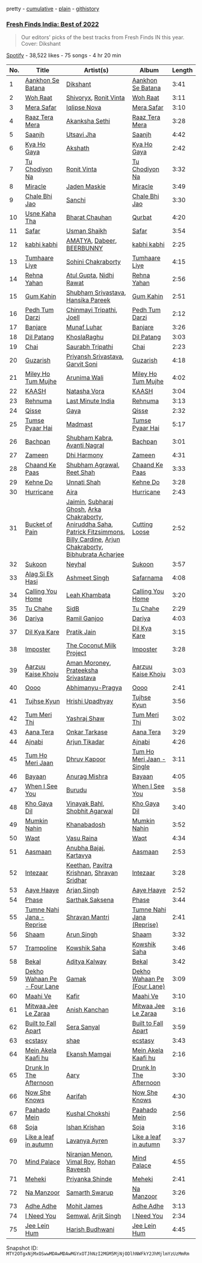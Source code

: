 pretty - [cumulative](/playlists/cumulative/37i9dQZF1DXaRf94BiB7fV.md) - [plain](/playlists/plain/37i9dQZF1DXaRf94BiB7fV) - [githistory](https://github.githistory.xyz/mackorone/spotify-playlist-archive/blob/main/playlists/plain/37i9dQZF1DXaRf94BiB7fV)

### [Fresh Finds India: Best of 2022](https://open.spotify.com/playlist/37i9dQZF1DXaRf94BiB7fV)

> Our editors' picks of the best tracks from Fresh Finds IN this year\. Cover: Dikshant

[Spotify](https://open.spotify.com/user/spotify) - 38,522 likes - 75 songs - 4 hr 20 min

| No. | Title | Artist(s) | Album | Length |
|---|---|---|---|---|
| 1 | [Aankhon Se Batana](https://open.spotify.com/track/1ZiReD9pPTttQWwSoYqdyH) | [Dikshant](https://open.spotify.com/artist/0kTAB5SUakX286t6K7J3QR) | [Aankhon Se Batana](https://open.spotify.com/album/57FSK7an8LmvStMZviJ8Ws) | 3:41 |
| 2 | [Woh Raat](https://open.spotify.com/track/52lObaMpTZyYt2aACIkBmC) | [Shivoryx](https://open.spotify.com/artist/0frlLIs2UWXeTwqwH92Apo), [Ronit Vinta](https://open.spotify.com/artist/0FHOJryrpHtkKAZMKULXXn) | [Woh Raat](https://open.spotify.com/album/2AlOGPocqaVUeKlAe7pdAX) | 3:11 |
| 3 | [Mera Safar](https://open.spotify.com/track/2AB7fsbG0eZJjDGile69CQ) | [Iqlipse Nova](https://open.spotify.com/artist/5tVEtYVMATyQ6OVOetuZlk) | [Mera Safar](https://open.spotify.com/album/5MaDDfFcO8Eao37Crt324Q) | 3:10 |
| 4 | [Raaz Tera Mera](https://open.spotify.com/track/4hGHgXcTOD8BzJKMz062ZN) | [Akanksha Sethi](https://open.spotify.com/artist/70gqhziA790XfoUL5FWD16) | [Raaz Tera Mera](https://open.spotify.com/album/600DUfcwqsdjfnTK15RogK) | 3:28 |
| 5 | [Saanjh](https://open.spotify.com/track/5nrhIgDiO6TppbdLxUDqHs) | [Utsavi Jha](https://open.spotify.com/artist/51pcy004juIDA1mruOZJCX) | [Saanjh](https://open.spotify.com/album/6lzFKrN8dJifMdpDBNuOw8) | 4:42 |
| 6 | [Kya Ho Gaya](https://open.spotify.com/track/2TbfqIrC82fKnkawwMlSvK) | [Akshath](https://open.spotify.com/artist/35XjIi7RK4ckjgBrE6CcQo) | [Kya Ho Gaya](https://open.spotify.com/album/3vTWIcTP2fSZaqHgA2OkfL) | 2:42 |
| 7 | [Tu Chodiyon Na](https://open.spotify.com/track/4trQhzRfEN0z5htXvjc5zA) | [Ronit Vinta](https://open.spotify.com/artist/0FHOJryrpHtkKAZMKULXXn) | [Tu Chodiyon Na](https://open.spotify.com/album/1DdgnxCTXd5ggIFAy3TtHe) | 3:32 |
| 8 | [Miracle](https://open.spotify.com/track/5daYg1jlX2JoOgDnlK4V0m) | [Jaden Maskie](https://open.spotify.com/artist/14GDCPY8cDyxLReAEXiNt0) | [Miracle](https://open.spotify.com/album/2OPof019rnmR6xThgEF71j) | 3:49 |
| 9 | [Chale Bhi Jao](https://open.spotify.com/track/37fbtdjzCUvmoPgnkmCIO1) | [Sanchi](https://open.spotify.com/artist/6QxNIpuAHE6MqRUCHJdLt0) | [Chale Bhi Jao](https://open.spotify.com/album/6FdPMK1pnbYpAIXFPDI84f) | 3:30 |
| 10 | [Usne Kaha Tha](https://open.spotify.com/track/7EQEywBZaviBSgK4GlOJlC) | [Bharat Chauhan](https://open.spotify.com/artist/2sSTjTnRtGa3KrEjMoMaAe) | [Qurbat](https://open.spotify.com/album/1pwQRDtIQYcSreN5EBI8xU) | 4:20 |
| 11 | [Safar](https://open.spotify.com/track/69o9DthSQrg5Dy50OJ3Ly0) | [Usman Shaikh](https://open.spotify.com/artist/2YyTy4oKKkjKlRg0MKQsOl) | [Safar](https://open.spotify.com/album/7sTEKrKGCXyMFcfvZj4gFC) | 3:54 |
| 12 | [kabhi kabhi](https://open.spotify.com/track/3e8XkkOopfbyVcrDiVuM7r) | [AMATYA](https://open.spotify.com/artist/0Heah2porgesiBnVn5GUX2), [Dabeer](https://open.spotify.com/artist/1PgiYjgb3nC2Qyax12o3Fk), [BEERBUNNY](https://open.spotify.com/artist/7nadWdjgrQKyEs7dxn3CEG) | [kabhi kabhi](https://open.spotify.com/album/4oOVLFxVi0at1R4WQLGDl7) | 2:25 |
| 13 | [Tumhaare Liye](https://open.spotify.com/track/4VZ52z4L7JcvEzcWsIEc6P) | [Sohini Chakraborty](https://open.spotify.com/artist/2uPj3lgvxMzWQTf01KkLiQ) | [Tumhaare Liye](https://open.spotify.com/album/3GekTdWCDYf0wcsOnfPxWQ) | 4:15 |
| 14 | [Rehna Yahan](https://open.spotify.com/track/1VJL3frLxxd52d9CzkTmm5) | [Atul Gupta](https://open.spotify.com/artist/6oBR9IHSypECG3HX96270k), [Nidhi Rawat](https://open.spotify.com/artist/7cf1RowWBaDGxNU9JDinlY) | [Rehna Yahan](https://open.spotify.com/album/12YpLiUbFEp8YWwMbzOAvJ) | 2:56 |
| 15 | [Gum Kahin](https://open.spotify.com/track/5asHox5iMFgGorPBifx6CC) | [Shubham Srivastava](https://open.spotify.com/artist/2eHR6QIdUx1rIZ2y4EBcjc), [Hansika Pareek](https://open.spotify.com/artist/0RVfcqug2nB820dxIGycIW) | [Gum Kahin](https://open.spotify.com/album/6h57I8dl2U4CWttokWEakz) | 2:51 |
| 16 | [Pedh Tum Darzi](https://open.spotify.com/track/5egECSQez9LtESVAe7lsE3) | [Chinmayi Tripathi](https://open.spotify.com/artist/2SBaWEFGgEDAPXw8dLqDfi), [Joell](https://open.spotify.com/artist/68dq9WskDdoAdDfzFAkXPd) | [Pedh Tum Darzi](https://open.spotify.com/album/64URP2n0IFONpGxyJf40kt) | 2:12 |
| 17 | [Banjare](https://open.spotify.com/track/4VBKGKkG1A8MpIPoEynoBn) | [Munaf Luhar](https://open.spotify.com/artist/45kc3XakJVhfSClDWpu7iZ) | [Banjare](https://open.spotify.com/album/0YOFWE7BMRkxKqOjYQQ2BS) | 3:26 |
| 18 | [Dil Patang](https://open.spotify.com/track/1RbTj7XTHJ8K4AHjUwcR2h) | [KhoslaRaghu](https://open.spotify.com/artist/20tfEk8GA9lO1i0cZsslKS) | [Dil Patang](https://open.spotify.com/album/6IaWMrvJQLgudyIHa6r0dj) | 3:03 |
| 19 | [Chai](https://open.spotify.com/track/5mwyz9v3FkTp80xmReZ8Aj) | [Saurabh Tripathi](https://open.spotify.com/artist/2kOWriOsQOgsIeuRshJf36) | [Chai](https://open.spotify.com/album/2FYDaochbkyrnmRLLWtZNc) | 2:23 |
| 20 | [Guzarish](https://open.spotify.com/track/524ovLWFCWeMbMlMQWp5Zf) | [Priyansh Srivastava](https://open.spotify.com/artist/1mmWHJzVXCNSQBlbeAMKFU), [Garvit Soni](https://open.spotify.com/artist/4MCoxHC5rvQP0I7o63RXSH) | [Guzarish](https://open.spotify.com/album/5KH94qpVVG6IEMrkJvJmSJ) | 4:18 |
| 21 | [Miley Ho Tum Mujhe](https://open.spotify.com/track/1P0FLn4DFZxClrCogPGo38) | [Arunima Wali](https://open.spotify.com/artist/2XbJp0erWMnqGVUj3KqhKT) | [Miley Ho Tum Mujhe](https://open.spotify.com/album/68VvlFeY3nXhDk65hLWWzu) | 4:02 |
| 22 | [KAASH](https://open.spotify.com/track/0KUL4X5clsHlhxz0UnDyz9) | [Natasha Vora](https://open.spotify.com/artist/1qjSr8vKYqndKup3D6hNrt) | [KAASH](https://open.spotify.com/album/5DNIGr6lU1327hF0j5A7zj) | 3:04 |
| 23 | [Rehnuma](https://open.spotify.com/track/4l9YKebWc0WGhcNbtJFeRe) | [Last Minute India](https://open.spotify.com/artist/6yi4BexeHDzQeuiDzXqTcg) | [Rehnuma](https://open.spotify.com/album/5ZG20aDD6ZyqeFHyDzufeO) | 3:13 |
| 24 | [Qisse](https://open.spotify.com/track/6OIhBTJqavscdACHx7rJ0R) | [Gaya](https://open.spotify.com/artist/3mP82vJNOQmr2EZNxxajl3) | [Qisse](https://open.spotify.com/album/0yrjEtCZnaSU4XwrERreSu) | 2:32 |
| 25 | [Tumse Pyaar Hai](https://open.spotify.com/track/3DVQWNRE8pYPZGEtovHjIJ) | [Madmast](https://open.spotify.com/artist/33hUZqYtLAw9aOqExpKSOY) | [Tumse Pyaar Hai](https://open.spotify.com/album/2Zanv0MTkL3qlfC6ZecG9Y) | 5:17 |
| 26 | [Bachpan](https://open.spotify.com/track/2UcP8r8o1cNvkhAWK8NVZH) | [Shubham Kabra](https://open.spotify.com/artist/2gxw2IBkHbDFpzqLqx3AQy), [Avanti Nagral](https://open.spotify.com/artist/2Wwa2Sov84hVY7Hxfqu71Y) | [Bachpan](https://open.spotify.com/album/6uJUNfkdx2joU3YCYvYA1H) | 3:01 |
| 27 | [Zameen](https://open.spotify.com/track/2VmExCXsbi79GKd2lNssA5) | [Dhi Harmony](https://open.spotify.com/artist/3Thq0cpi3FinFQhr2d8EqY) | [Zameen](https://open.spotify.com/album/0PuKmpsavABFX8sq0nhfka) | 4:31 |
| 28 | [Chaand Ke Paas](https://open.spotify.com/track/1z34GEKntc94MfzRqLqba7) | [Shubham Agrawal](https://open.spotify.com/artist/0hXmRbCfPzmsKcTkYy0jev), [Reet Shah](https://open.spotify.com/artist/44LRD7T4QOeovoZ4LckqxX) | [Chaand Ke Paas](https://open.spotify.com/album/578X3v1ZgzpYzIxl3lQqro) | 3:33 |
| 29 | [Kehne Do](https://open.spotify.com/track/2hXpu8Y2I772ooXum6sNHb) | [Unnati Shah](https://open.spotify.com/artist/7k5V4wLBAPJAKgCbLNM1gP) | [Kehne Do](https://open.spotify.com/album/5BeVeaLPq6ZKyvIWSCcq61) | 3:28 |
| 30 | [Hurricane](https://open.spotify.com/track/3Wl2Wum1ilUlbf3ZIrJclB) | [Aira](https://open.spotify.com/artist/3F1naOWGoduDoKSksZNyOI) | [Hurricane](https://open.spotify.com/album/1GZEWfnH5QEckY9ocOiUAA) | 2:43 |
| 31 | [Bucket of Pain](https://open.spotify.com/track/0vUkkS75QkZc6sIdmzVVU2) | [Jaimin](https://open.spotify.com/artist/2yHl2ywtGURKuL3QeFPbRv), [Subharaj Ghosh](https://open.spotify.com/artist/5znY5jCX8yWmrCVPtt41yt), [Arka Chakraborty](https://open.spotify.com/artist/5fPPNRzVGJXXfut3gx9nsj), [Aniruddha Saha](https://open.spotify.com/artist/4rOuh8GWmsN2rjVKXDav6t), [Patrick Fitzsimmons](https://open.spotify.com/artist/4ZiLLorlFU2TnjJ9xL4FDq), [Billy Cardine](https://open.spotify.com/artist/0uRyjb5eizAkaCS8q42WTG), [Arjun Chakraborty](https://open.spotify.com/artist/5nt7xhqFyfYtZtOrnuBAlX), [Bibhubrata Acharjee](https://open.spotify.com/artist/36yoNloaHq5SuLGeTsmbd8) | [Cutting Loose](https://open.spotify.com/album/7MK8JqEaTCJ6yLNhTUggv3) | 2:52 |
| 32 | [Sukoon](https://open.spotify.com/track/1Qdw8KCUZzWA1dmVznO3GQ) | [Neyhal](https://open.spotify.com/artist/58nYUsnl5ST7wD1VY49b31) | [Sukoon](https://open.spotify.com/album/0EigOla5dnRMA89GxBAMri) | 3:57 |
| 33 | [Alag Si Ek Hasi](https://open.spotify.com/track/70EtcjcAOmKpiRycmiuBQd) | [Ashmeet Singh](https://open.spotify.com/artist/4lCE4dplVcSWt03SFKtUAb) | [Safarnama](https://open.spotify.com/album/5OIEgZu0hlYhY0cVQbz19L) | 4:08 |
| 34 | [Calling You Home](https://open.spotify.com/track/4gJPMJqdzSGWoOhY3J1j7x) | [Leah Khambata](https://open.spotify.com/artist/5p3Ebt3ZAbGzm2Bh6CyNw5) | [Calling You Home](https://open.spotify.com/album/3FAEwieACgjelkR2L727wu) | 3:20 |
| 35 | [Tu Chahe](https://open.spotify.com/track/3xLhkRS8LZoWMDs6n3LDhe) | [SidB](https://open.spotify.com/artist/1y6bxUL1fVTzt3YSVBf0FG) | [Tu Chahe](https://open.spotify.com/album/1SO03RxDtHUyrot4yjMJrp) | 2:29 |
| 36 | [Dariya](https://open.spotify.com/track/6zfFvL3ZReYVTGAjkdPsTE) | [Ramil Ganjoo](https://open.spotify.com/artist/2tQF5y205UlqIPUB4kSsDg) | [Dariya](https://open.spotify.com/album/4fGvwb1iFLRJO966eGrKQs) | 4:03 |
| 37 | [Dil Kya Kare](https://open.spotify.com/track/0t6dmEWhWChHunOngzhZl7) | [Pratik Jain](https://open.spotify.com/artist/4d70aBMkRozrHyVOTa7UYI) | [Dil Kya Kare](https://open.spotify.com/album/5QTd0jaEENaDtIJfMzqWZl) | 3:15 |
| 38 | [Imposter](https://open.spotify.com/track/5FNT87UIyz9TehAbTpAdUW) | [The Coconut Milk Project](https://open.spotify.com/artist/7ME0Ae7qHNi4yPx7362ZF2) | [Imposter](https://open.spotify.com/album/3SIczDLy4INHEsorycPJD1) | 3:28 |
| 39 | [Aarzuu Kaise Khoju](https://open.spotify.com/track/1sMssYmz4VigHQ4hk6FWAF) | [Aman Moroney](https://open.spotify.com/artist/2IEODkvsAXxCrYi308ictx), [Prateeksha Srivastava](https://open.spotify.com/artist/6Tt4bucXZfk6Vasj3fSaCT) | [Aarzuu Kaise Khoju](https://open.spotify.com/album/0Wmbr1bfKuVajzQTq1Wx53) | 3:03 |
| 40 | [Oooo](https://open.spotify.com/track/7hzc2mlb4ueqONnjJ80Lia) | [Abhimanyu\-Pragya](https://open.spotify.com/artist/1seJPM2gF3Bqhnr3T8yqPr) | [Oooo](https://open.spotify.com/album/7lXWxNBDEWAn8r3ziaMUc0) | 2:41 |
| 41 | [Tujhse Kyun](https://open.spotify.com/track/1Zr3VZ3LE1vpiVn1qeb1vv) | [Hrishi Upadhyay](https://open.spotify.com/artist/585BzSK8bK1sCDSyb0iumj) | [Tujhse Kyun](https://open.spotify.com/album/1zGP2nED5lg4VfgWpdbiCb) | 3:56 |
| 42 | [Tum Meri Thi](https://open.spotify.com/track/4PN3qVs0PdkJLQ9NhKNZs0) | [Yashraj Shaw](https://open.spotify.com/artist/4Keab6DPv2j6t42GO9vmfI) | [Tum Meri Thi](https://open.spotify.com/album/4X5y4yLH8fUoTOpVdq3uGU) | 3:02 |
| 43 | [Aana Tera](https://open.spotify.com/track/39ofWJYwWdzqXrs5appd5i) | [Onkar Tarkase](https://open.spotify.com/artist/6KoVBbN23j0ZATfu6OdWQa) | [Aana Tera](https://open.spotify.com/album/0efYbcMf5XqDP1B2WMtXAS) | 3:29 |
| 44 | [Ajnabi](https://open.spotify.com/track/3gzey6CSvu3wDZ1m29eywX) | [Arjun Tikadar](https://open.spotify.com/artist/6xVuJatFzZDvLRsU3mGAsn) | [Ajnabi](https://open.spotify.com/album/7ClXcrZcbw4kTFE5YupKIM) | 4:26 |
| 45 | [Tum Ho Meri Jaan](https://open.spotify.com/track/11zUhzzHI3v67391OHYLxZ) | [Dhruv Kapoor](https://open.spotify.com/artist/25RpK0wKK891C05JinG9ii) | [Tum Ho Meri Jaan \- Single](https://open.spotify.com/album/2a9ZIaQ32AVovWT2j6ejPN) | 3:11 |
| 46 | [Bayaan](https://open.spotify.com/track/0kxKlb7W9rI38uLV3wvpKR) | [Anurag Mishra](https://open.spotify.com/artist/3r80FQRtPJ8V5GrdDzNTWE) | [Bayaan](https://open.spotify.com/album/4huiPb234tyL63uILut8MH) | 4:05 |
| 47 | [When I See You](https://open.spotify.com/track/0m2CEpYBblmO1x7QN0Ovey) | [Burudu](https://open.spotify.com/artist/4QZSWIkpv1wNxKHV3s0OZS) | [When I See You](https://open.spotify.com/album/0Yn4ntPh8mSOoILbZ97ViO) | 3:58 |
| 48 | [Kho Gaya Dil](https://open.spotify.com/track/7cY6YGw5kG7DdtKmjRSACU) | [Vinayak Bahl](https://open.spotify.com/artist/0a3d9L4ClTZmqUQEcg4CLv), [Shobhit Agarwal](https://open.spotify.com/artist/5Qj0uLYfV3IRUzuKKDKzbC) | [Kho Gaya Dil](https://open.spotify.com/album/4XHokoR1hVhTiDTouPOiPt) | 3:40 |
| 49 | [Mumkin Nahin](https://open.spotify.com/track/5CyrICnw8h6OdoSXXFJLjD) | [Khanabadosh](https://open.spotify.com/artist/7dnbgJ1rgMrXMxORusmKuz) | [Mumkin Nahin](https://open.spotify.com/album/28i4DE2jz2pvm5v9sIHe7w) | 3:52 |
| 50 | [Waqt](https://open.spotify.com/track/4d70bpXNyxPFchPzEQU5JW) | [Vasu Raina](https://open.spotify.com/artist/5wwyvQQMsmzSUZo6FBoWJL) | [Waqt](https://open.spotify.com/album/4d0yolr12CuiiFpBYbgLIa) | 4:34 |
| 51 | [Aasmaan](https://open.spotify.com/track/7Jb6OhQmgRULY0YpOctzl7) | [Anubha Bajaj](https://open.spotify.com/artist/1jR0u53xF6iccwKAu9SD3H), [Kartavya](https://open.spotify.com/artist/0QGfRzH7VnAvdvjuQFzPqQ) | [Aasmaan](https://open.spotify.com/album/2jif0ZTgluXr8WBirx1jLj) | 2:53 |
| 52 | [Intezaar](https://open.spotify.com/track/0xPcofTjKnu2qxBoetfMDv) | [Keethan](https://open.spotify.com/artist/6pPhJfUm9223ZTDFuz3ISJ), [Pavitra Krishnan](https://open.spotify.com/artist/6MweA91gS8GfzoAOF7fjCA), [Shravan Sridhar](https://open.spotify.com/artist/0TMLPi3f3qrkHV8y7Ccvec) | [Intezaar](https://open.spotify.com/album/1sjfUYOF4tfYNlve1nJZRu) | 3:28 |
| 53 | [Aaye Haaye](https://open.spotify.com/track/02mSzwVh9vXjQ8JPyaVqvz) | [Arjan Singh](https://open.spotify.com/artist/2QhqrQvj61FNPveHltGORS) | [Aaye Haaye](https://open.spotify.com/album/1VfImHkhL9Me6RQmTqgYJ7) | 2:52 |
| 54 | [Phase](https://open.spotify.com/track/6YUTTAipgb0FdBbVXB4GkB) | [Sarthak Saksena](https://open.spotify.com/artist/3rGPKj1qScQgEsDyL8PKfu) | [Phase](https://open.spotify.com/album/5yfYDSHDo712lB9m2ek2Y1) | 3:44 |
| 55 | [Tumne Nahi Jana \- Reprise](https://open.spotify.com/track/0IQVME67rkvVsblzkCFFxr) | [Shravan Mantri](https://open.spotify.com/artist/5KI5Muz5nOdv5V3DlkBonu) | [Tumne Nahi Jana \(Reprise\)](https://open.spotify.com/album/6zAVOO0BdN3omdd7enDAv0) | 2:41 |
| 56 | [Shaam](https://open.spotify.com/track/4ktaJXIoCnhjODrOwSCPBg) | [Arun Singh](https://open.spotify.com/artist/1HOTjNgFs3C2XlQLSTG6B4) | [Shaam](https://open.spotify.com/album/6vd9RQIYymxjF1GumO0LDh) | 3:32 |
| 57 | [Trampoline](https://open.spotify.com/track/0Zs4Vare6cXm4WLvpGGpH2) | [Kowshik Saha](https://open.spotify.com/artist/1eZS9tmup5gEujYw3L9CPb) | [Kowshik Saha](https://open.spotify.com/album/4SDg6P67FrjcJdnZ5Frc7U) | 3:46 |
| 58 | [Bekal](https://open.spotify.com/track/14K54JjzB6hPczfOoekvpz) | [Aditya Kalway](https://open.spotify.com/artist/4Bv0svSVwUEjKsuFpxuJBR) | [Bekal](https://open.spotify.com/album/3a6uB1GWxknOfS5HaR96tb) | 3:42 |
| 59 | [Dekho Wahaan Pe \- Four Lane](https://open.spotify.com/track/10pzp3sppIrKAi5ak31DPU) | [Gamak](https://open.spotify.com/artist/6qMwHOGfIumxsVWPQl5sfN) | [Dekho Wahaan Pe \(Four Lane\)](https://open.spotify.com/album/3pRNNflZfxEJNWS3IISp1d) | 3:09 |
| 60 | [Maahi Ve](https://open.spotify.com/track/6JXeBwpG5aoSrxjJRki3o3) | [Kafir](https://open.spotify.com/artist/5LG0hRTNbahKbRC8EW0cPg) | [Maahi Ve](https://open.spotify.com/album/453Eg9ryoiddhnhxeUBoMe) | 3:10 |
| 61 | [Mitwaa Jee Le Zaraa](https://open.spotify.com/track/3pFiolkiuB5DOwegrBbeMO) | [Anish Kanchan](https://open.spotify.com/artist/7I555I07lz7zyJwQkxyBkh) | [Mitwaa Jee Le Zaraa](https://open.spotify.com/album/13HygA8nZiMLbzSdrAWU0O) | 3:16 |
| 62 | [Built to Fall Apart](https://open.spotify.com/track/1JnbUSdKSEuVSrQtpVHbW0) | [Sera Sanyal](https://open.spotify.com/artist/0ortRu9VeGzI3W1hrhFRM3) | [Built to Fall Apart](https://open.spotify.com/album/2VxmF9cxdv2gp1xS01lbk0) | 3:59 |
| 63 | [ecstasy](https://open.spotify.com/track/2tIpTQjjwfKvmyW6UbBq9v) | [shae](https://open.spotify.com/artist/20yaj5X7bXqTr7QY1q5VlB) | [ecstasy](https://open.spotify.com/album/1ovG3bOQvtbjNl9UC3dNcf) | 3:43 |
| 64 | [Mein Akela Kaafi hu](https://open.spotify.com/track/06cSxldQoKZOJER2asXap9) | [Ekansh Mamgai](https://open.spotify.com/artist/1oMcWeHQ2Gz1iJpSoZBX5T) | [Mein Akela Kaafi hu](https://open.spotify.com/album/41RUHbY23PMLTJyZXIgw88) | 2:16 |
| 65 | [Drunk In The Afternoon](https://open.spotify.com/track/2p2bJ743WQpqcwhnD4MXDP) | [Aary](https://open.spotify.com/artist/2wo8VCzhPjs1ofWeIQ7fkM) | [Drunk In The Afternoon](https://open.spotify.com/album/1QTA4p5MoLa7AlSh0RgZhS) | 3:30 |
| 66 | [Now She Knows](https://open.spotify.com/track/3thHuhTiYFrvsZrivGqz31) | [Aarifah](https://open.spotify.com/artist/6vzDLX1aBE4CGlYUcg90Lu) | [Now She Knows](https://open.spotify.com/album/59h91kgWpxD7Z0ygc5VVxO) | 4:30 |
| 67 | [Paahado Mein](https://open.spotify.com/track/0ATW31i2evGPRqAetgJm4k) | [Kushal Chokshi](https://open.spotify.com/artist/3O4inKp31pcolbyohgKuYa) | [Paahado Mein](https://open.spotify.com/album/1YDFlfYP6BaXu24nwd20zW) | 2:56 |
| 68 | [Soja](https://open.spotify.com/track/3LZ2ROTCJGIUlCJS0B0FAE) | [Ishan Krishan](https://open.spotify.com/artist/3a00s1dpBoSxGDi1tiVcTD) | [Soja](https://open.spotify.com/album/71EmFgNSQQz2wuxTfKMLgr) | 3:16 |
| 69 | [Like a leaf in autumn](https://open.spotify.com/track/6wKOlfULu49PreTpVsQVse) | [Lavanya Ayren](https://open.spotify.com/artist/7r6vYc5wGZIkTWlsyxhbiK) | [Like a leaf in autumn](https://open.spotify.com/album/3ipKIUAawyE0TRKzrHcJiT) | 3:37 |
| 70 | [Mind Palace](https://open.spotify.com/track/6sS3tnyRPVsuvyTHVLcA1V) | [Niranjan Menon](https://open.spotify.com/artist/3U14e8ytLENdFrJLKArp7d), [Vimal Roy](https://open.spotify.com/artist/2Ws5tRsVrkr9ti2yGT9wPC), [Rohan Raveesh](https://open.spotify.com/artist/2KtuDRokFFlc3rRm9mbZqO) | [Mind Palace](https://open.spotify.com/album/5SZlcHiUFuP3CDgM3zVsZE) | 4:55 |
| 71 | [Meheki](https://open.spotify.com/track/22SAfeL8FJysl2otqjgMR2) | [Priyanka Shinde](https://open.spotify.com/artist/11FQjZppJKBa8Y8K34iszI) | [Meheki](https://open.spotify.com/album/33HxPVJUeWYUmUPphJbIOq) | 2:41 |
| 72 | [Na Manzoor](https://open.spotify.com/track/0UObfj9ap06f2ao2YYGiHR) | [Samarth Swarup](https://open.spotify.com/artist/4aJYDGgfPkCmnWOLQqskNK) | [Na Manzoor](https://open.spotify.com/album/1Oy5jmi18Run2moBwRTG0l) | 3:26 |
| 73 | [Adhe Adhe](https://open.spotify.com/track/0RKq0PbBYjQHicJU2ZqKEH) | [Mohit James](https://open.spotify.com/artist/7v4AllQb7xHs8jiv5hYARm) | [Adhe Adhe](https://open.spotify.com/album/5wjBhICa7rPYw3UpRF7sC9) | 3:13 |
| 74 | [I Need You](https://open.spotify.com/track/4QdmXIpWW2ybxrzVOkFuto) | [Semwal](https://open.spotify.com/artist/0uNhaTjKYwyBEKJoG7gPjq), [Arjit Singh](https://open.spotify.com/artist/0KkW3YBJhwXPBLMGRIDn2V) | [I Need You](https://open.spotify.com/album/0RdUmJRNVcwqUAU0Mryazb) | 2:34 |
| 75 | [Jee Lein Hum](https://open.spotify.com/track/7oqczzTqckOYUbOeqnl0wm) | [Harish Budhwani](https://open.spotify.com/artist/1Gl7igag9ejxcepMCPDg4H) | [Jee Lein Hum](https://open.spotify.com/album/7ifBfM0KFfPjtJVX7NXOYE) | 4:45 |

Snapshot ID: `MTY2OTgxNjMxOSwwMDAwMDAwMGYxOTJhNzI2MGM5MjNjODlhNWFkY2JhMjlmYzUzMmRm`
